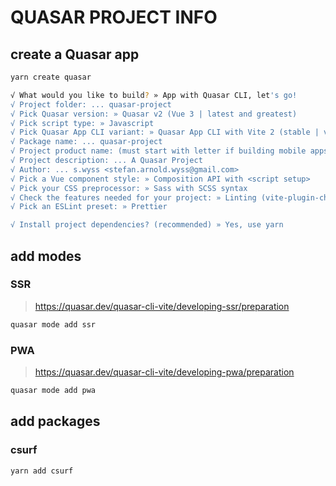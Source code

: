 # QUASAR PROJECT INFO

## create a Quasar app

```bash
yarn create quasar

√ What would you like to build? » App with Quasar CLI, let's go!
√ Project folder: ... quasar-project
√ Pick Quasar version: » Quasar v2 (Vue 3 | latest and greatest)
√ Pick script type: » Javascript
√ Pick Quasar App CLI variant: » Quasar App CLI with Vite 2 (stable | v1)
√ Package name: ... quasar-project
√ Project product name: (must start with letter if building mobile apps) ... Quasar App
√ Project description: ... A Quasar Project
√ Author: ... s.wyss <stefan.arnold.wyss@gmail.com>
√ Pick a Vue component style: » Composition API with <script setup>
√ Pick your CSS preprocessor: » Sass with SCSS syntax
√ Check the features needed for your project: » Linting (vite-plugin-checker + ESLint), State Management (Pinia), axios, vue-i18n
√ Pick an ESLint preset: » Prettier

√ Install project dependencies? (recommended) » Yes, use yarn
```

## add modes

### SSR

> https://quasar.dev/quasar-cli-vite/developing-ssr/preparation

```bash
quasar mode add ssr
```

### PWA

> https://quasar.dev/quasar-cli-vite/developing-pwa/preparation

```bash
quasar mode add pwa
```

## add packages
### csurf
```bash
yarn add csurf
```

